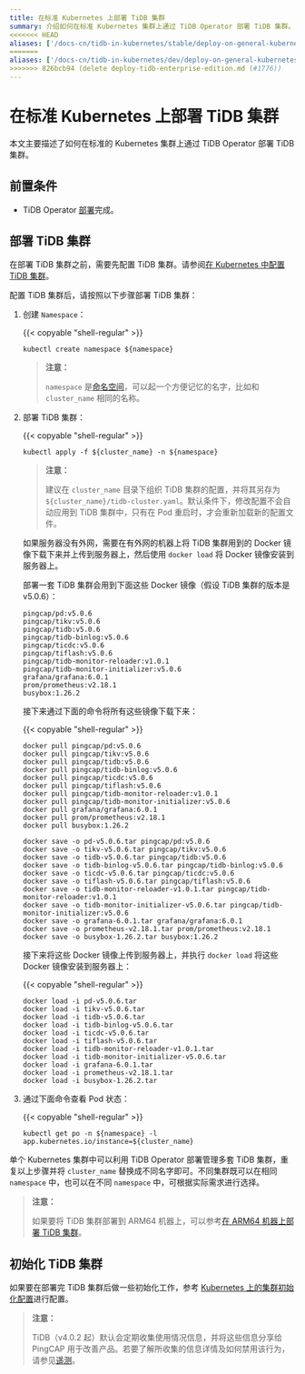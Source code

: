 ```yaml
---
title: 在标准 Kubernetes 上部署 TiDB 集群
summary: 介绍如何在标准 Kubernetes 集群上通过 TiDB Operator 部署 TiDB 集群。
<<<<<<< HEAD
aliases: ['/docs-cn/tidb-in-kubernetes/stable/deploy-on-general-kubernetes/','/docs-cn/tidb-in-kubernetes/v1.1/deploy-on-general-kubernetes/','/docs-cn/v3.0/how-to/deploy/tidb-in-kubernetes/general-kubernetes/']
=======
aliases: ['/docs-cn/tidb-in-kubernetes/dev/deploy-on-general-kubernetes/','/zh/tidb-in-kubernetes/dev/deploy-tidb-enterprise-edition']
>>>>>>> 826bcb94 (delete deploy-tidb-enterprise-edition.md (#1776))
---
```


# 在标准 Kubernetes 上部署 TiDB 集群

本文主要描述了如何在标准的 Kubernetes 集群上通过 TiDB Operator 部署 TiDB 集群。

## 前置条件

* TiDB Operator [部署](deploy-tidb-operator.md)完成。

## 部署 TiDB 集群

在部署 TiDB 集群之前，需要先配置 TiDB 集群。请参阅[在 Kubernetes 中配置 TiDB 集群](configure-a-tidb-cluster.md)。

配置 TiDB 集群后，请按照以下步骤部署 TiDB 集群：

1. 创建 `Namespace`：

    {{< copyable "shell-regular" >}}

    ```shell
    kubectl create namespace ${namespace}
    ```

    > **注意：**
    >
    > `namespace` 是[命名空间](https://kubernetes.io/docs/concepts/overview/working-with-objects/namespaces/)，可以起一个方便记忆的名字，比如和 `cluster_name` 相同的名称。

2. 部署 TiDB 集群：

    {{< copyable "shell-regular" >}}

    ``` shell
    kubectl apply -f ${cluster_name} -n ${namespace}
    ```

    > **注意：**
    >
    > 建议在 `cluster_name` 目录下组织 TiDB 集群的配置，并将其另存为 `${cluster_name}/tidb-cluster.yaml`。默认条件下，修改配置不会自动应用到 TiDB 集群中，只有在 Pod 重启时，才会重新加载新的配置文件。

    如果服务器没有外网，需要在有外网的机器上将 TiDB 集群用到的 Docker 镜像下载下来并上传到服务器上，然后使用 `docker load` 将 Docker 镜像安装到服务器上。

    部署一套 TiDB 集群会用到下面这些 Docker 镜像（假设 TiDB 集群的版本是 v5.0.6）：

    ```shell
    pingcap/pd:v5.0.6
    pingcap/tikv:v5.0.6
    pingcap/tidb:v5.0.6
    pingcap/tidb-binlog:v5.0.6
    pingcap/ticdc:v5.0.6
    pingcap/tiflash:v5.0.6
    pingcap/tidb-monitor-reloader:v1.0.1
    pingcap/tidb-monitor-initializer:v5.0.6
    grafana/grafana:6.0.1
    prom/prometheus:v2.18.1
    busybox:1.26.2
    ```

    接下来通过下面的命令将所有这些镜像下载下来：

    {{< copyable "shell-regular" >}}

    ```shell
    docker pull pingcap/pd:v5.0.6
    docker pull pingcap/tikv:v5.0.6
    docker pull pingcap/tidb:v5.0.6
    docker pull pingcap/tidb-binlog:v5.0.6
    docker pull pingcap/ticdc:v5.0.6
    docker pull pingcap/tiflash:v5.0.6
    docker pull pingcap/tidb-monitor-reloader:v1.0.1
    docker pull pingcap/tidb-monitor-initializer:v5.0.6
    docker pull grafana/grafana:6.0.1
    docker pull prom/prometheus:v2.18.1
    docker pull busybox:1.26.2

    docker save -o pd-v5.0.6.tar pingcap/pd:v5.0.6
    docker save -o tikv-v5.0.6.tar pingcap/tikv:v5.0.6
    docker save -o tidb-v5.0.6.tar pingcap/tidb:v5.0.6
    docker save -o tidb-binlog-v5.0.6.tar pingcap/tidb-binlog:v5.0.6
    docker save -o ticdc-v5.0.6.tar pingcap/ticdc:v5.0.6
    docker save -o tiflash-v5.0.6.tar pingcap/tiflash:v5.0.6
    docker save -o tidb-monitor-reloader-v1.0.1.tar pingcap/tidb-monitor-reloader:v1.0.1
    docker save -o tidb-monitor-initializer-v5.0.6.tar pingcap/tidb-monitor-initializer:v5.0.6
    docker save -o grafana-6.0.1.tar grafana/grafana:6.0.1
    docker save -o prometheus-v2.18.1.tar prom/prometheus:v2.18.1
    docker save -o busybox-1.26.2.tar busybox:1.26.2
    ```

    接下来将这些 Docker 镜像上传到服务器上，并执行 `docker load` 将这些 Docker 镜像安装到服务器上：

    {{< copyable "shell-regular" >}}

    ```shell
    docker load -i pd-v5.0.6.tar
    docker load -i tikv-v5.0.6.tar
    docker load -i tidb-v5.0.6.tar
    docker load -i tidb-binlog-v5.0.6.tar
    docker load -i ticdc-v5.0.6.tar
    docker load -i tiflash-v5.0.6.tar
    docker load -i tidb-monitor-reloader-v1.0.1.tar
    docker load -i tidb-monitor-initializer-v5.0.6.tar
    docker load -i grafana-6.0.1.tar
    docker load -i prometheus-v2.18.1.tar
    docker load -i busybox-1.26.2.tar
    ```

3. 通过下面命令查看 Pod 状态：

    {{< copyable "shell-regular" >}}

    ``` shell
    kubectl get po -n ${namespace} -l app.kubernetes.io/instance=${cluster_name}
    ```

单个 Kubernetes 集群中可以利用 TiDB Operator 部署管理多套 TiDB 集群，重复以上步骤并将 `cluster_name` 替换成不同名字即可。不同集群既可以在相同 `namespace` 中，也可以在不同 `namespace` 中，可根据实际需求进行选择。

> **注意：**
>
> 如果要将 TiDB 集群部署到 ARM64 机器上，可以参考[在 ARM64 机器上部署 TiDB 集群](deploy-cluster-on-arm64.md)。

## 初始化 TiDB 集群

如果要在部署完 TiDB 集群后做一些初始化工作，参考 [Kubernetes 上的集群初始化配置](initialize-a-cluster.md)进行配置。

> **注意：**
>
> TiDB（v4.0.2 起）默认会定期收集使用情况信息，并将这些信息分享给 PingCAP 用于改善产品。若要了解所收集的信息详情及如何禁用该行为，请参见[遥测](https://docs.pingcap.com/zh/tidb/stable/telemetry)。
